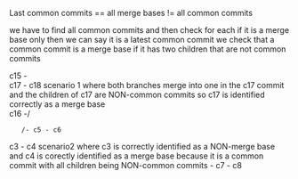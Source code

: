 Last common commits == all merge bases != all common commits

we have to find all common commits and then check for each if it is a merge base only then we can say it is a latest common commit
we check that a common commit is a merge base if it has two children that are not common commits

c15 -\
      c17 - c18 scenario 1 where both branches merge into one in the c17 commit and the children of c17 are NON-common commits so c17 is identified correctly as a merge base   
c16 -/


       /- c5 - c6
c3 - c4                  scenario2 where c3 is correctly identified as a NON-merge base and c4 is corectly identified as a merge base because it is a common commit with all children being NON-common commits
       \- c7 - c8